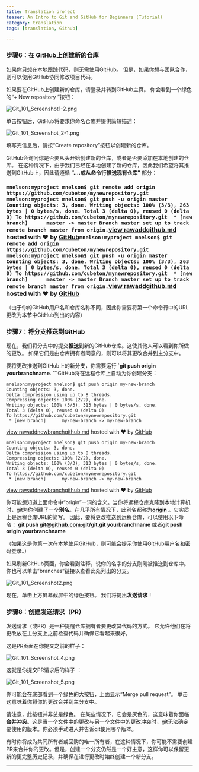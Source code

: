 ```yaml
---
title: Translation project
teaser: An Intro to Git and GitHub for Beginners (Tutorial)
category: translation
tags: [translation, Github]

---
```


### 步骤6：在 GitHub上创建新的仓库

 

如果你只想在本地跟踪代码，则无需使用GitHub。 但是，如果你想与团队合作，则可以使用GitHub协同修改项目代码。

如果要在GitHub上创建新的仓库，请登录并转到GitHub主页。 你会看到一个绿色的“+ New repository ”按钮：

 ![Git_101_Screenshot1-2.png](https://product.hubspot.com/hs-fs/hubfs/Git_101_Screenshot1-2.png?width=671&height=141&name=Git_101_Screenshot1-2.png)

单击按钮后，GitHub将要求你命名仓库并提供简短描述：

![Git_101_Screenshot_2-1.png](https://product.hubspot.com/hs-fs/hubfs/Git_101_Screenshot_2-1.png?width=671&height=418&name=Git_101_Screenshot_2-1.png)

填写完信息后，请按“Create repository”按钮以创建新的仓库。

GitHub会询问你是否要从头开始创建新的仓库，或者是否要添加在本地创建的仓库。 在这种情况下，由于我们已经在本地创建了新的仓库，因此我们希望将其推送到GitHub上，因此请遵循 **“....或从命令行推送现有仓库”** 部分： 

### `mnelson:myproject mnelson$ git remote add origin https://github.com/cubeton/mynewrepository.git mnelson:myproject mnelson$ git push -u origin master Counting objects: 3, done. Writing objects: 100% (3/3), 263 bytes | 0 bytes/s, done. Total 3 (delta 0), reused 0 (delta 0) To https://github.com/cubeton/mynewrepository.git  * [new branch]      master -> master Branch master set up to track remote branch master from origin.`[view raw](https://gist.github.com/cubeton/3a2616c44e35ca68a6b0/raw/41e5758cfdbd7db8a1659c1adaba9346680097f9/addgithub.md)[addgithub.md](https://gist.github.com/cubeton/3a2616c44e35ca68a6b0#file-addgithub-md) hosted with ❤ by [GitHub](https://github.com)`mnelson:myproject mnelson$ git remote add origin https://github.com/cubeton/mynewrepository.git mnelson:myproject mnelson$ git push -u origin master Counting objects: 3, done. Writing objects: 100% (3/3), 263 bytes | 0 bytes/s, done. Total 3 (delta 0), reused 0 (delta 0) To https://github.com/cubeton/mynewrepository.git  * [new branch]      master -> master Branch master set up to track remote branch master from origin.`[view raw](https://gist.github.com/cubeton/3a2616c44e35ca68a6b0/raw/41e5758cfdbd7db8a1659c1adaba9346680097f9/addgithub.md)[addgithub.md](https://gist.github.com/cubeton/3a2616c44e35ca68a6b0#file-addgithub-md) hosted with ❤ by [GitHub](https://github.com/)

（由于你的GitHub用户名和仓库名称不同，因此你需要将第一个命令行中的URL更改为本节中GitHub列出的内容） 

### 步骤7：将分支推送到GitHub

 

现在，我们将分支中的提交**推送**到新的GitHub仓库。这使其他人可以看到你所做的更改。 如果它们是由仓库拥有者同意的，则可以将其更改合并到主分支中。

要将更改推送到GitHub上的新分支，你需要运行 `**git push origin yourbranchname**. ```GitHub将在远程仓库上自动为你创建分支： 

```
mnelson:myproject mnelson$ git push origin my-new-branch
Counting objects: 3, done.
Delta compression using up to 8 threads.
Compressing objects: 100% (2/2), done.
Writing objects: 100% (3/3), 313 bytes | 0 bytes/s, done.
Total 3 (delta 0), reused 0 (delta 0)
To https://github.com/cubeton/mynewrepository.git
 * [new branch]      my-new-branch -> my-new-branch
```

[view raw](https://gist.github.com/cubeton/bf8274609c344b6d0e70/raw/4764e740cac9a48eefad341d9e34ceb09f89b73f/addnewbranchgithub.md)[addnewbranchgithub.md](https://gist.github.com/cubeton/bf8274609c344b6d0e70#file-addnewbranchgithub-md) hosted with ❤ by [GitHub](https://github.com)

```
mnelson:myproject mnelson$ git push origin my-new-branch
Counting objects: 3, done.
Delta compression using up to 8 threads.
Compressing objects: 100% (2/2), done.
Writing objects: 100% (3/3), 313 bytes | 0 bytes/s, done.
Total 3 (delta 0), reused 0 (delta 0)
To https://github.com/cubeton/mynewrepository.git
 * [new branch]      my-new-branch -> my-new-branch
```

[view raw](https://gist.github.com/cubeton/bf8274609c344b6d0e70/raw/4764e740cac9a48eefad341d9e34ceb09f89b73f/addnewbranchgithub.md)[addnewbranchgithub.md](https://gist.github.com/cubeton/bf8274609c344b6d0e70#file-addnewbranchgithub-md) hosted with ❤ by [GitHub](https://github.com/)

你可能想知道上面命令中“origin”一词的含义。当你将远程仓库克隆到本地计算机时，git为你创建了一个**别名**。在几乎所有情况下，此别名都称为[**origin**](https://git-scm.com/book/en/v2/Git-Basics-Working-with-Remotes) 。它实质上是远程仓库URL的简写。 因此，要将更改推送到远程仓库，可以使用以下命令： **git push git@github.com:git/git.git yourbranchname** 或者**git push origin yourbranchname**

（如果这是你第一次在本地使用GitHub，则可能会提示你使用GitHub用户名和密码登录。）

如果刷新GitHub页面，你会看到注释，说你的名字的分支刚刚被推送到仓库中。 你也可以单击”branches“链接以查看此处列出的分支。

![Git_101_Screenshot2.png](file:///C:/Users/lenovo/Desktop/xiaozhu/Final-Exam/%E9%99%84%E4%BB%B62%20translation%20project/An%20Intro%20to%20Git%20and%20GitHub%20for%20Beginners%20(Tutorial)_files/Git_101_Screenshot2.webp) 

现在，单击上方屏幕截屏中的绿色按钮。 我们将提出**发送请求**！

 

### 步骤8：创建发送请求（PR）

发送请求（或PR）是一种提醒仓库拥有者要更改其代码的方式。 它允许他们在将更改放在主分支上之前检查代码并确保它看起来很好。

这是PR页面在你提交之前的样子：

![Git_101_Screenshot_4.png](file:///C:/Users/lenovo/Desktop/xiaozhu/Final-Exam/%E9%99%84%E4%BB%B62%20translation%20project/An%20Intro%20to%20Git%20and%20GitHub%20for%20Beginners%20(Tutorial)_files/Git_101_Screenshot_4.webp) 

这就是你提交PR请求后的样子 ：

![Git_101_Screenshot_5.png](file:///C:/Users/lenovo/Desktop/xiaozhu/Final-Exam/%E9%99%84%E4%BB%B62%20translation%20project/An%20Intro%20to%20Git%20and%20GitHub%20for%20Beginners%20(Tutorial)_files/Git_101_Screenshot_5.webp) 

你可能会在底部看到一个绿色的大按钮，上面显示“Merge pull request”。 单击这意味着你将你的更改合并到主分支中。

请注意，此按钮并非总是绿色。 在某些情况下，它会是灰色的，这意味着你面临 **合并冲突**。这是当一个文件中的更改与另一个文件中的更改冲突时，git无法确定要使用的版本。你必须手动进入并告诉git使用哪个版本。

有时你将成为共同所有者或回购的唯一所有者，在这种情况下，你可能不需要创建PR来合并你的更改。但是，创建一个分支仍然是一个好主意，这样你可以保留更新的更完整历史记录，并确保在进行更改时始终创建一个新分支。

 

---

[^1]: 
    Such as footnotes.

[kd]: http://kramdown.gettalong.org/
[rd]: https://github.com/davidfstr/rdiscount
[rc]: https://github.com/vmg/redcarpet
[kds]: https://kramdown.gettalong.org/syntax.html

